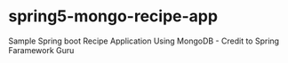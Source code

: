 # spring5-mongo-recipe-app
Sample Spring boot Recipe Application Using MongoDB - Credit to Spring Faramework Guru



